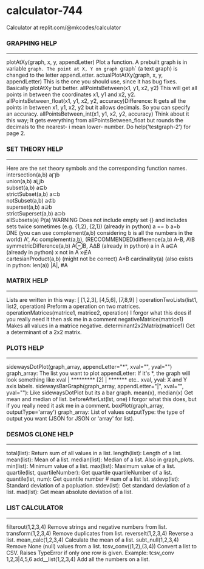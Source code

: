 # calculator-744
Calculator at replit.com/@mkcodes/calculator

### GRAPHING HELP
___
plotAtXy(graph, x, y, appendLetter)             Plot a function. A prebuilt graph is in variable `graph.
                                                The point at X, Y on graph `graph` (a text graph) is changed
                                                to the letter appendLetter.
actualPlotAtXy(graph, x, y, appendLetter)       This is the one you should use, since it has bug fixes.
                                                Basically plotAtXy but better.
allPointsBetween(x1, y1, x2, y2)                This will get all points in between the coordinates x1, y1 and x2, y2.
allPointsBetween_float(x1, y1, x2, y2, accuracy)Difference: It gets all the points in between x1, y1, x2, y2 but it allows decimals.
                                                So you can specify an accuracy.
allPointsBetween_int(x1, y1, x2, y2, accuracy)  Think about it this way; It gets everything from allPointsBetween_float
                                                but rounds the decimals to the nearest- i mean lower- number.
Do help('testgraph-2') for page 2.

### SET THEORY HELP
___
Here are the set theory symbols and the corresponding function names.
intersection(a,b)                                      a⋂b       
union(a,b)                                             a⋃b       
subset(a,b)                                            a⊆b      
strictSubset(a,b)                                      a⊂b     
notSubset(a,b)                                         a⊄b       
superset(a,b)                                          a⊇b      
strictSuperset(a,b)                                    a⊃b      
allSubsets(a)                                          P(a)
                                                       WARNING Does not include empty set {} and includes sets twice sometimes (e.g. {1,2}, {2,1})
(already in python) a == b                             a=b       
DNE (you can use complement(a,b) considering b is all the numbers in the world) A', Ac
complement(a,b), (RECCOMMENDED)difference(a,b)         A-B, A\B
symmetricDifference(a,b)                               A⊖B, A∆B
(already in python) a in A                             a∈A      
(already in python) x not in A                         x∉A       
cartesianProduct(a,b) (might not be correct)           A×B
cardinality(a) (also exists in python: len(a))         |A|, #A   

### MATRIX HELP
___
Lists are written in this way:
 [ [1,2,3],
   [4,5,6],
   [7,8,9] ]
operationTwoLists(list1, list2, operation)        Preform a operation on two matrices.
operationMatrices(matrice1, matrice2, operation)  I forgor what this does if you really need it then ask me in a comment
negativeMatrice(matrice1)                         Makes all values in a matrice negative.
determinant2x2Matrix(matrice1)                    Get a determinant of a 2x2 matrix.

### PLOTS HELP
___
sidewaysDotPlot(graph_array, appendLetter="*", xval="", yval="")
      graph_array: The list you want to plot
      appendLetter: If it's *, the graph will look something like
      xval | *********
      [2]  | ******* etc..
      xval, yval: X and Y axis labels.
sidewaysBarGraph(graph_array, appendLetter="|", xval="", yval=""):
      Like sidewaysDotPlot but its a bar graph.
mean(x), median(x)
      Get mean and median of list.
beforeAfterLst(lst, one)
      I forgor what this does, but if you really need it ask me in a comment.
boxPlot(graph_array, outputType='array')
      graph_array: List of values
      outputType: the type of output you want (JSON for JSON or 'array' for list).
      
### DESMOS CLONE HELP
___
total(list): Return sum of all values in a list.
length(list): Length of a list.
mean(list): Mean of a list.
median(list): Median of a list. Also in graph_plots.
min(list): Minimum value of a list.
max(list): Maximum value of a list.
quartile(list, quartileNumber): Get quartile quartileNumber of a list.
quantile(lst, num): Get quantile number # num of a list lst.
stdevp(lst): Standard deviation of a popluation.
stdev(lst): Get standard deviation of a list.
mad(lst): Get mean absolute deviation of a list.

### LIST CALCULATOR
___
filterout(1,2,3,4)      Remove strings and negative numbers from list.
transform(1,2,3,4)      Remove duplicates from list.
reverselt(1,2,3,4)      Reverse a list.
mean_calc(1,2,3,4)      Calculate the mean of a list.
subt_null(1,2,3,4)      Remove None (null) values from a list.
tcsv_conv((1,2),(3,4))  Convert a list to CSV. Raises TypeError if only one row is given.
                        Example: tcsv_conv 1,2,3|4,5,6
add__list(1,2,3,4)      Add all the numbers on a list.
